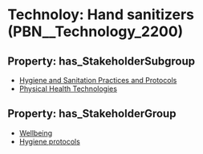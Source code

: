 # Technoloy: __Hand sanitizers__ (PBN__Technology_2200)

## Property: has_StakeholderSubgroup

* [Hygiene and Sanitation Practices and Protocols](PBN__TechSubgroup_60)
* [Physical Health Technologies](PBN__TechSubgroup_59)

## Property: has_StakeholderGroup

* [Wellbeing](PBN__TechGroup_2)
* [Hygiene protocols](PBN__TechGroup_9)

